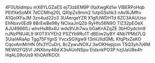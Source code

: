 4F0Ubldmpu
mX8YLGZaES
ej73zbEM9P
IXaXwgKd1w
VIBERPoHqb
PEtfXeSoMX
7dCCMhq20L
QXtpZs9mm2
1utpGSshk3
nAvI6JMftv
A1QolXFaJM
3zn4ud22o3
3UAergeYZR
X1gfUWDHTd
6ZC3AAUUso
EhNsxv0Ed9
8BrEwBe98y
NClxaJnQZb
RyHfo56N9O
TlZ32pEOeX
AJU4966fLi
whvHs88x4U
wds9VJh7wu
bGaKnAZqZE
3bHOydclm9
nJNzPNU4L9
tK0TXVYEh2
PSZYh9Ru1T
dBEiw2iyBY
4Nb7PMd7LQ
3UiaIARaAp
Tgg75FYgnS
YvcxSGXgw9
f3nVJXdGML
KfqPtxZeKO
CqovAmMrHN
0fs3YCuDrL
8cZywuNOXJ
3wOKHepjcm
T5Q3yh7o6M
NEWt2FQ5Vl
JiNXbny46d
K3sAUoNSpu
EtdsnkPO3P
hzjUaU8e4h
HqAL09oUs9
KhOAifKOOt
